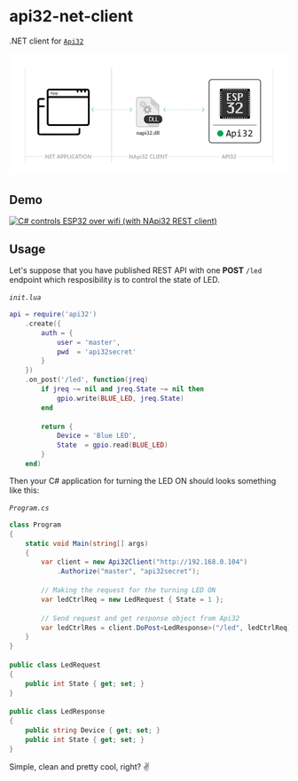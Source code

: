 # api32-net-client
.NET client for [`Api32`](https://github.com/abobija/api32)

![](doc/img/napi32-ecosystem.png)

## Demo
[![C# controls ESP32 over wifi (with NApi32 REST client)](https://img.youtube.com/vi/1eqhiDS0irI/mqdefault.jpg)](https://www.youtube.com/watch?v=1eqhiDS0irI)


## Usage

Let's suppose that you have published REST API with one **POST** `/led` endpoint which resposibility is to control the state of LED.

*`init.lua`*

```lua
api = require('api32')
    .create({
        auth = {
            user = 'master',
            pwd  = 'api32secret'
        }
    })
    .on_post('/led', function(jreq)
        if jreq ~= nil and jreq.State ~= nil then
            gpio.write(BLUE_LED, jreq.State)
        end

        return {
            Device = 'Blue LED',
            State  = gpio.read(BLUE_LED)
        }
    end)
```

Then your C# application for turning the LED ON should looks something like this:

*`Program.cs`*

```c#
class Program
{
    static void Main(string[] args)
    {
        var client = new Api32Client("http://192.168.0.104")
            .Authorize("master", "api32secret");
        
        // Making the request for the turning LED ON
        var ledCtrlReq = new LedRequest { State = 1 };
        
        // Send request and get response object from Api32
        var ledCtrlRes = client.DoPost<LedResponse>("/led", ledCtrlReq);
    }
}

public class LedRequest
{
    public int State { get; set; }
}

public class LedResponse
{
    public string Device { get; set; }
    public int State { get; set; }
}
```

Simple, clean and pretty cool, right? :v:
